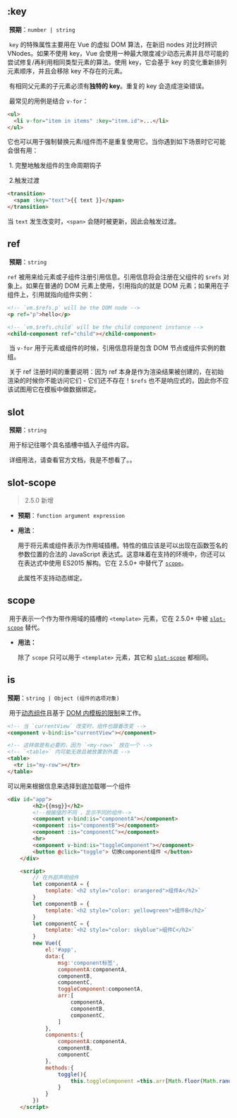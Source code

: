 ## :key

​	**预期**：`number | string` 

​	`key` 的特殊属性主要用在 Vue 的虚拟 DOM 算法，在新旧 nodes 对比时辨识 VNodes。如果不使用 key，Vue 会使用一种最大限度减少动态元素并且尽可能的尝试修复/再利用相同类型元素的算法。使用 key，它会基于 key 的变化重新排列元素顺序，并且会移除 key 不存在的元素。

​	有相同父元素的子元素必须有**独特的 key**。重复的 key 会造成渲染错误。

​	最常见的用例是结合       `v-for`：

```html
<ul>
  <li v-for="item in items" :key="item.id">...</li>
</ul>
```



​	它也可以用于强制替换元素/组件而不是重复使用它。当你遇到如下场景时它可能会很有用：

​		1. 完整地触发组件的生命周期钩子

​		2.触发过渡

```html
<transition>
  <span :key="text">{{ text }}</span>
</transition>
```

当 `text` 发生改变时，`<span>` 会随时被更新，因此会触发过渡。 



## ref

​	**预期**：`string` 

​	`ref` 被用来给元素或子组件注册引用信息。引用信息将会注册在父组件的 `$refs` 对象上。如果在普通的 DOM 元素上使用，引用指向的就是 DOM 元素；如果用在子组件上，引用就指向组件实例： 

```html
<!-- `vm.$refs.p` will be the DOM node -->
<p ref="p">hello</p>

<!-- `vm.$refs.child` will be the child component instance -->
<child-component ref="child"></child-component>
```

​	当 `v-for` 用于元素或组件的时候，引用信息将是包含 DOM 节点或组件实例的数组。

​	关于 ref 注册时间的重要说明：因为 ref 本身是作为渲染结果被创建的，在初始渲染的时候你不能访问它们 - 它们还不存在！`$refs` 也不是响应式的，因此你不应该试图用它在模板中做数据绑定。



## slot

​	**预期**：`string`

​	用于标记往哪个具名插槽中插入子组件内容。

​	详细用法，请查看官方文档，我是不想看了。。

## slot-scope

> 2.5.0 新增

- **预期**：`function argument expression`

- **用法**：

  用于将元素或组件表示为作用域插槽。特性的值应该是可以出现在函数签名的参数位置的合法的 JavaScript 表达式。这意味着在支持的环境中，你还可以在表达式中使用 ES2015 解构。它在 2.5.0+ 中替代了 [`scope`](https://cn.vuejs.org/v2/api/#scope-replaced)。

  此属性不支持动态绑定。

## scope

​	用于表示一个作为带作用域的插槽的 `<template>` 元素，它在 2.5.0+ 中被 [`slot-scope`](https://cn.vuejs.org/v2/api/#slot-scope) 替代。

- **用法：**

  除了 `scope` 只可以用于 `<template>` 元素，其它和 [`slot-scope`](https://cn.vuejs.org/v2/api/#slot-scope) 都相同。

  

## is

​	**预期**：`string | Object (组件的选项对象)` 

​	用于[动态组件](https://cn.vuejs.org/v2/guide/components.html#%E5%8A%A8%E6%80%81%E7%BB%84%E4%BB%B6)且基于 [DOM 内模板的限制](https://cn.vuejs.org/v2/guide/components.html#DOM-%E6%A8%A1%E6%9D%BF%E8%A7%A3%E6%9E%90%E8%AF%B4%E6%98%8E)来工作。 

```html
<!-- 当 `currentView` 改变时，组件也跟着改变 -->
<component v-bind:is="currentView"></component>

<!-- 这样做是有必要的，因为 `<my-row>` 放在一个 -->
<!-- `<table>` 内可能无效且被放置到外面 -->
<table>
  <tr is="my-row"></tr>
</table>
```
可以用来根据信息来选择到底加载哪一个组件

```html
<div id="app">
        <h2>{{msg}}</h2>
        <!--根据值的不同 ，显示不同的组件-->
        <component v-bind:is="componentA"></component>
        <component :is="componentB"></component>
        <component :is="componentC"></component>
        <hr>
        <component v-bind:is="toggleComponent"></component>
        <button @click="toggle"> 切换component组件 </button>
    </div>

    <script>
        // 在外部声明组件
        let componentA = {
            template:`<h2 style="color: orangered">组件A</h2>`
        }
        let componentB = {
            template:`<h2 style="color: yellowgreen">组件B</h2>`
        }
        let componentC = {
            template:`<h2 style="color: skyblue">组件C</h2>`
        }
        new Vue({
            el:'#app',
            data:{
                msg:'component标签',
                componentA:componentA,
                componentB,
                componentC,
                toggleComponent:componentA,
                arr:[
                    componentA,
                    componentB,
                    componentC,
                ]
            },
            components:{
                componentA:componentA,
                componentB,
                componentC
            },
            methods:{
                toggle(){
                    this.toggleComponent =this.arr[Math.floor(Math.random()*3)]
                }
            }
        })
    </script>
```

